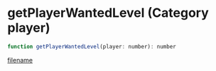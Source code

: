 # getPlayerWantedLevel (Category player)

```js
function getPlayerWantedLevel(player: number): number
```

[filename](getPlayerWantedLevel_m.md ':include')